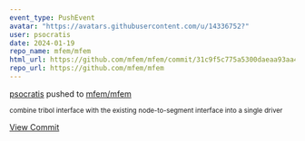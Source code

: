 ```yaml
---
event_type: PushEvent
avatar: "https://avatars.githubusercontent.com/u/14336752?"
user: psocratis
date: 2024-01-19
repo_name: mfem/mfem
html_url: https://github.com/mfem/mfem/commit/31c9f5c775a5300daeaa93aa477a370ed30559e1
repo_url: https://github.com/mfem/mfem
---
```


<a href='https://github.com/psocratis' target='_blank'>psocratis</a> pushed to <a href='https://github.com/mfem/mfem' target='_blank'>mfem/mfem</a>

<small>combine tribol interface with the existing node-to-segment interface into a single driver</small>

<a href='https://github.com/mfem/mfem/commit/31c9f5c775a5300daeaa93aa477a370ed30559e1' target='_blank'>View Commit</a>